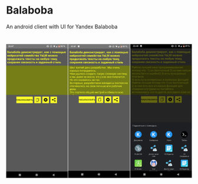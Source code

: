 # Balaboba
An android client with UI for Yandex Balaboba
# 
![alt-text-1](https://raw.githubusercontent.com/Deathopex/Balaboba/main/app.png)